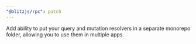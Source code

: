 ```yaml
---
"@blitzjs/rpc": patch
---
```


Add ability to put your query and mutation resolvers in a separate monorepo folder, allowing you to use them in multiple apps.
